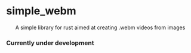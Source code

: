 # simple_webm

<div align="center">

A simple library for rust aimed at creating .webm videos from images

</div>

### Currently under development
